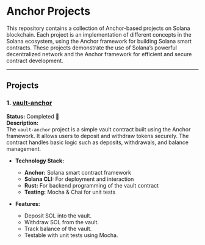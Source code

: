# Anchor Projects

This repository contains a collection of Anchor-based projects on Solana blockchain. Each project is an implementation of different concepts in the Solana ecosystem, using the Anchor framework for building Solana smart contracts. These projects demonstrate the use of Solana’s powerful decentralized network and the Anchor framework for efficient and secure contract development.

---

## Projects

### 1. [vault-anchor](./vault-anchor)
**Status:** Completed 🚀  
**Description:**  
The `vault-anchor` project is a simple vault contract built using the Anchor framework. It allows users to deposit and withdraw tokens securely. The contract handles basic logic such as deposits, withdrawals, and balance management.  
- **Technology Stack:**
  - **Anchor:** Solana smart contract framework
  - **Solana CLI:** For deployment and interaction
  - **Rust:** For backend programming of the vault contract
  - **Testing:** Mocha & Chai for unit tests

- **Features:**
  - Deposit SOL into the vault.
  - Withdraw SOL from the vault.
  - Track balance of the vault.
  - Testable with unit tests using Mocha.
